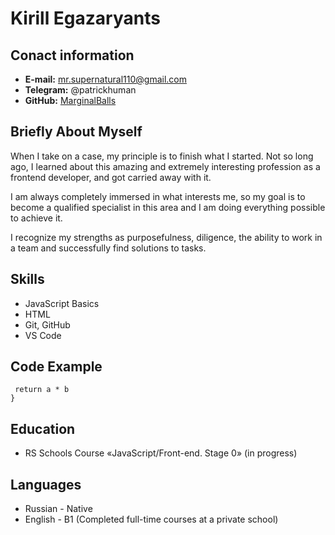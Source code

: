 # Kirill Egazaryants

## Conact information
* **E-mail:** mr.supernatural110@gmail.com
* **Telegram:** @patrickhuman
* **GitHub:** [MarginalBalls](https://github.com/MarginalBalls)

## **Briefly About Myself**

When I take on a case, my principle is to finish what I started. Not so long ago, I learned about this amazing and extremely interesting profession as a frontend developer, and got carried away with it.

I am always completely immersed in what interests me, so my goal is to become a qualified specialist in this area and I am doing everything possible to achieve it. 

I recognize my strengths as purposefulness, diligence, the ability to work in a team and successfully find solutions to tasks.

## **Skills**
* JavaScript Basics
* HTML
* Git, GitHub
* VS Code

## **Code Example**

```function multiply(a, b){
 return a * b
}
```
## **Education**
* RS Schools Course «JavaScript/Front-end. Stage 0» (in progress)

## **Languages**
* Russian - Native
* English - B1 (Completed full-time courses at a private school)